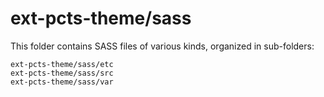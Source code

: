 # ext-pcts-theme/sass

This folder contains SASS files of various kinds, organized in sub-folders:

    ext-pcts-theme/sass/etc
    ext-pcts-theme/sass/src
    ext-pcts-theme/sass/var
